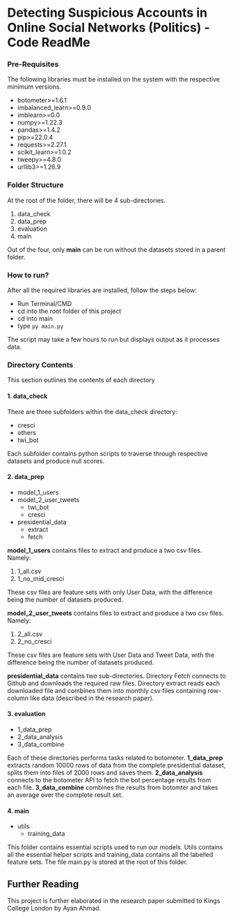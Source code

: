 
# Detecting Suspicious Accounts in Online Social Networks (Politics) - Code ReadMe
  

### Pre-Requisites

The following libraries must be installed on the system with the respective minimum versions.

 - botometer>=1.6.1 
 - imbalanced_learn>=0.9.0 
 - imblearn>=0.0 
 - numpy>=1.22.3
 - pandas>=1.4.2 
 - pip>=22.0.4 
 - requests>=2.27.1 
 - scikit_learn>=1.0.2
 - tweepy>=4.8.0 
 - urllib3>=1.26.9

  
 
### Folder Structure
At the root of the folder, there will be 4 sub-directories.

 1. data_check
 2. data_prep
 3. evaluation
 4. main

Out of the four, only **main** can be run without the datasets stored in a parent folder.

### How to run?
After all the required libraries are installed, follow the steps below:

 - Run Terminal/CMD
 - cd into the root folder of this project
 - cd into main
 - type ```py main.py```

The script may take a few hours to run but displays output as it processes data.

### Directory Contents
This section outlines the contents of each directory 
#### 1. data_check
There are three subfolders within the data_check directory:

 - cresci
 - others
 - twi_bot

Each subfolder contains python scripts to traverse through respective datasets and produce null scores.
	
#### 2. data_prep
 - model_1_users
 - model_2_user_tweets
	 - twi_bot
	 - cresci
 - presidential_data
	 - extract
	 - fetch

**model_1_users** contains files to extract and produce a two csv files. Namely:

 1. 1_all.csv
 2. 1_no_mid_cresci

These csv files are feature sets with only User Data, with the difference being the number of datasets produced.

**model_2_user_tweets** contains files to extract and produce a two csv files. Namely:

 1. 2_all.csv
 2. 2_no_cresci

These csv files are feature sets with User Data and Tweet Data, with the difference being the number of datasets produced.


**presidential_data** contains two sub-directories. Directory Fetch connects to Github and downloads the required raw files. Directory extract reads each downloaded file and combines them into monthly csv files containing row-column like data (described in the research paper). 

#### 3. evaluation
 - 1_data_prep
 - 2_data_analysis
 - 3_data_combine

Each of these directories performs tasks related to botometer. **1_data_prep** extracts random 10000 rows of data from the complete presidential dataset, splits them into files of 2000 rows and saves them. **2_data_analysis** connects to the botometer API to fetch the bot percentage results from each file. **3_data_combine** combines the results from botomter and takes an average over the complete result set. 

#### 4. main

 - utils
	 - training_data

This folder contains essential scripts used to run our models. Utils contains all the essential helper scripts and training_data contains all the labelled feature sets. The file main.py is stored at the root of this folder.
## Further Reading
This project is further elaborated in the research paper submitted to Kings College London by Ayan Ahmad.

